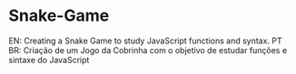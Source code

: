 # Snake-Game
EN: Creating a Snake Game to study JavaScript functions and syntax. PT BR: Criação de um Jogo da Cobrinha com o objetivo de estudar funções e sintaxe do JavaScript

